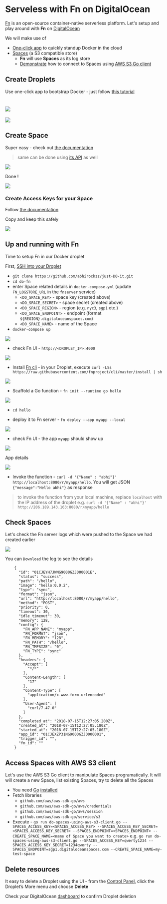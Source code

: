 # Serveless with Fn on DigitalOcean

[Fn](http://fnproject.io/) is an open-source container-native serverless platform. Let's setup and play around with **Fn** on [DigitalOcean](https://digitalocean.com)

We will make use of

- [One-click app](https://www.digitalocean.com/products/one-click-apps/) to quickly standup Docker in the cloud
- [Spaces](https://www.digitalocean.com/products/spaces/) (a S3 compatible store)
	- **Fn** will use **Spaces** as its log store
	- [Demonstrate](https://github.com/abhirockzz/just-DO-it/blob/master/do-fn/do-spaces-using-aws-s3-client.go) how to connect to Spaces using [AWS S3 Go client](https://docs.aws.amazon.com/sdk-for-go/api/service/s3/)


## Create Droplets

Use one-click app to bootstrap Docker - just follow [this tutorial](https://www.digitalocean.com/community/tutorials/how-to-use-the-digitalocean-docker-application)

![](images/docker-droplet.JPG)
=======
![](images\docker-droplet.jpg)

## Create Space

Super easy - check out [the documentation](https://www.digitalocean.com/docs/spaces/how-to/create-and-delete/)

> same can be done using [its API](https://developers.digitalocean.com/documentation/spaces/) as well

![](images/space-create.JPG)

Done !

![](images/space-created.JPG)

### Create Access Keys for your Space

Follow [the documentation](https://www.digitalocean.com/docs/spaces/how-to/administrative-access/)

Copy and keep this safely

![](images/space-access-key.JPG)

## Up and running with Fn

Time to setup Fn in our Docker droplet

First, [SSH into your Droplet](https://www.digitalocean.com/docs/droplets/how-to/connect-with-ssh/) 

-  `git clone https://github.com/abhirockzz/just-DO-it.git`
-  `cd do-fn`
-  enter Space related details in `docker-compose.yml` (update `FN_LOGSTORE_URL` in the `fnserver` service)
	-  `<DO_SPACE_KEY>` - space key (created above)
	-  `<DO_SPACE_SECRET>` - space secret (created above)
	-  `<DO_SPACE_REGION>` - region (e.g. `nyc3`, `sgp1` etc.)
	-  `<DO_SPACE_ENDPOINT>` - endpoint (format `${REGION}.digitaloceanspaces.com`)
	-  `<DO_SPACE_NAME>` - name of the Space
-  `docker-compose up`

![](images/fn-server-started.JPG)

-  check Fn UI - `http://<DROPLET_IP>:4000`

![](images/fn-ui.JPG)

- Install [Fn cli](https://github.com/fnproject/cli) - in your Droplet, execute `curl -LSs https://raw.githubusercontent.com/fnproject/cli/master/install | sh`

![](images/fn-cli-installed.JPG)

- Scaffold a Go function - `fn init --runtime go hello`

![](images/fn-go-scaffold.JPG)

- `cd hello`

- deploy it to Fn server - `fn deploy --app myapp --local`

![](images/fn-go-deployed.JPG)

- check Fn UI - the app `myapp` should show up

![](images/fn-ui-app-1.JPG)

App details

![](images/fn-ui-app-2.JPG)

- Invoke the function - `curl -d '{"Name" : "abhi"}' http://localhost:8080/r/myapp/hello`. You will get JSON `{"message":"Hello abhi"}` as response

> to invoke the function from your local machine, replace `localhost` with the IP address of the droplet e.g. `curl -d '{"Name" : "abhi"}' http://206.189.143.163:8080/r/myapp/hello`

 
## Check Spaces

Let's check the Fn server logs which were pushed to the Space we had created earlier

![](images/fn-log-1.JPG)

You can `Download` the log to see the details

		{
		  "id": "01CJEYH7JWNG9000GZJ000001E",
		  "status": "success",
		  "path": "/hello",
		  "image": "hello:0.0.2",
		  "type": "sync",
		  "format": "json",
		  "url": "http://localhost:8080/r/myapp/hello",
		  "method": "POST",
		  "priority": 0,
		  "timeout": 30,
		  "idle_timeout": 30,
		  "memory": 128,
		  "config": {
		    "FN_APP_NAME": "myapp",
		    "FN_FORMAT": "json",
		    "FN_MEMORY": "128",
		    "FN_PATH": "/hello",
		    "FN_TMPSIZE": "0",
		    "FN_TYPE": "sync"
		  },
		  "headers": {
		    "Accept": [
		      "*/*"
		    ],
		    "Content-Length": [
		      "17"
		    ],
		    "Content-Type": [
		      "application/x-www-form-urlencoded"
		    ],
		    "User-Agent": [
		      "curl/7.47.0"
		    ]
		  },
		  "completed_at": "2018-07-15T12:27:05.200Z",
		  "created_at": "2018-07-15T12:27:05.180Z",
		  "started_at": "2018-07-15T12:27:05.180Z",
		  "app_id": "01CJEXZP31NG9000GZJ0000001",
		  "trigger_id": "",
		  "fn_id": ""
		}

## Access Spaces with AWS S3 client

Let's use the AWS S3 Go client to manipulate Spaces programatically. It will will create a new Space, list existing Spaces, try to delete all the Spaces

- You need [Go](https://golang.org) [installed](https://golang.org/doc/install)
- Fetch libraries
	- `github.com/aws/aws-sdk-go/aws`
	- `github.com/aws/aws-sdk-go/aws/credentials`
	- `github.com/aws/aws-sdk-go/aws/session`
	- `github.com/aws/aws-sdk-go/service/s3`
- Execute - `go run do-spaces-using-aws-s3-client.go --SPACES_ACCESS_KEY=<SPACES_ACCESS_KEY> --SPACES_ACCESS_KEY_SECRET=<SPACES_ACCESS_KEY_SECRET> --SPACES_ENDPOINT=<SPACES_ENDPOINT> --CREATE_SPACE_NAME=<name of Space you want to create>` e.g. `go run do-spaces-using-aws-s3-client.go --SPACES_ACCESS_KEY=qwerty1234 --SPACES_ACCESS_KEY_SECRET=1234qwerty --SPACES_ENDPOINT=sgp1.digitaloceanspaces.com --CREATE_SPACE_NAME=my-test-space` 


## Delete resources

It easy to delete a Droplet using the UI - from the [Control Panel](https://cloud.digitalocean.com/dashboard), click the Droplet’s More menu and choose **Delete**

Check your DigitalOcean [dashboard](https://cloud.digitalocean.com/dashboard) to confirm Droplet deletion

